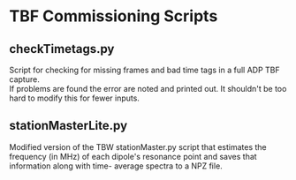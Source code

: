 TBF Commissioning Scripts
=========================

checkTimetags.py
----------------
Script for checking for missing frames and bad time tags in a full ADP TBF capture.  
If problems are found the error are noted and printed out.  It shouldn't be too hard
to modify this for fewer inputs.

stationMasterLite.py
--------------------
Modified version of the TBW stationMaster.py script that estimates the frequency (in 
MHz) of each dipole's resonance point and saves that information along with time-
average spectra to a NPZ file.